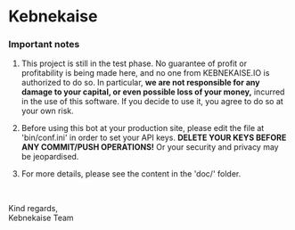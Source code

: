 # Kebnekaise

### Important notes

1. This project is still in the test phase. No guarantee of profit or profitability is being made here, and no one from KEBNEKAISE.IO is authorized to do so. In particular, **we are not responsible for any damage to your capital, or even possible loss of your money,** incurred in the use of this software. If you decide to use it, you agree to do so at your own risk.

2. Before using this bot at your production site, please edit the file at 'bin/conf.ini' in order to set your API keys. **DELETE YOUR KEYS BEFORE ANY COMMIT/PUSH OPERATIONS!** Or your security and privacy may be jeopardised.

3. For more details, please see the content in the 'doc/' folder.

<br>

Kind regards,<br>
Kebnekaise Team
